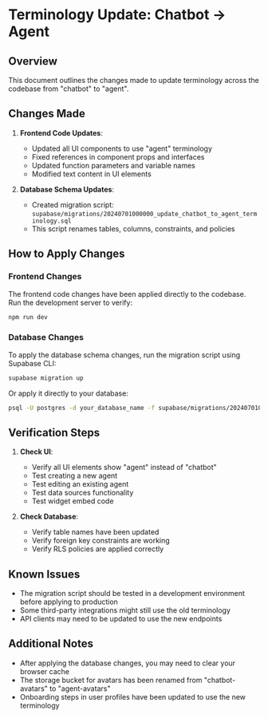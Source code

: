 # Terminology Update: Chatbot → Agent

## Overview

This document outlines the changes made to update terminology across the codebase from "chatbot" to "agent".

## Changes Made

1. **Frontend Code Updates**:
   - Updated all UI components to use "agent" terminology
   - Fixed references in component props and interfaces
   - Updated function parameters and variable names
   - Modified text content in UI elements

2. **Database Schema Updates**:
   - Created migration script: `supabase/migrations/20240701000000_update_chatbot_to_agent_terminology.sql`
   - This script renames tables, columns, constraints, and policies

## How to Apply Changes

### Frontend Changes

The frontend code changes have been applied directly to the codebase. Run the development server to verify:

```bash
npm run dev
```

### Database Changes

To apply the database schema changes, run the migration script using Supabase CLI:

```bash
supabase migration up
```

Or apply it directly to your database:

```bash
psql -U postgres -d your_database_name -f supabase/migrations/20240701000000_update_chatbot_to_agent_terminology.sql
```

## Verification Steps

1. **Check UI**:
   - Verify all UI elements show "agent" instead of "chatbot"
   - Test creating a new agent
   - Test editing an existing agent
   - Test data sources functionality
   - Test widget embed code

2. **Check Database**:
   - Verify table names have been updated
   - Verify foreign key constraints are working
   - Verify RLS policies are applied correctly

## Known Issues

- The migration script should be tested in a development environment before applying to production
- Some third-party integrations might still use the old terminology
- API clients may need to be updated to use the new endpoints

## Additional Notes

- After applying the database changes, you may need to clear your browser cache
- The storage bucket for avatars has been renamed from "chatbot-avatars" to "agent-avatars"
- Onboarding steps in user profiles have been updated to use the new terminology